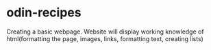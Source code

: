 # odin-recipes
Creating a basic webpage. Website will display working knowledge of html(formatting the page, images, links, formatting text, creating lists)
